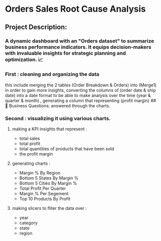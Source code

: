 # Orders Sales Root Cause Analysis
## Project Description:
### A dynamic dashboard with an "Orders dataset"  to summarize business performance indicators. It equips decision-makers with invaluable insights for strategic planning and optimization. 📈
### First : cleaning  and organizing the data
 this include merging the 2 tables (Order Breakdown & Orders) into (Merge1) in order to gain more insights, converting the columns of (order date & ship date) into a date format to be able to make analysis over the time (year & quarter & month) , generating a column that representing (profit margin) 
 ##📌 Business Questions:
      answered through the charts.
### Second : visualizing it using various charts.
1) making a KPI insights that represent :
     - total sales 
     -  total profit
     -  total quantities of products that have been sold
     -  the profit margin
3) generating charts : 
   - Margin % By Region
   - Bottom 5 States By Margin %
   - Bottom 5 Cities By Margin %
   - Total Profit Per Quarter
   - Margin % Per Segement
   - Top 10 Products By Profit
     
4) making slicers to fliter the data over :
   - year
   - category
   - state
   - region
  
  



